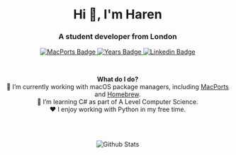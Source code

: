 <h1 align="center">Hi 👋, I'm Haren</h1>
<h3 align="center">A student developer from London</h3>

<p align="center">
  <a href="https://ports.macports.org/maintainer/github/harens/">
    <img alt="MacPorts Badge" src=https://img.shields.io/badge/-MacPorts%20Maintainer-blue?style=flat&logo=apple>
  </a>
  <a href="https://github.com/harens/">
    <img alt="Years Badge" src="https://badges.pufler.dev/years/harens?style=flat&logo=GitHub&labelColor=0F7D63&color=0F7D63">
  </a>
  <a href="https://www.linkedin.com/in/harensamarasinghe/">
    <img alt="Linkedin Badge" src="https://img.shields.io/badge/LinkedIn-blue?style=flat&logo=linkedin&labelColor=blue">
  </a>
</p>

<br>
<p align="center">
  <b>What do I do?</b><br>
  🔭 I’m currently working with macOS package managers, including <a href="https://www.macports.org">MacPorts</a> and <a href="https://brew.sh">Homebrew</a>.
  <br>
  🌱 I’m learning C# as part of A Level Computer Science.
  <br>
  ❤️ I enjoy working with Python in my free time.
  <br><br>
</p>

<br>
<p align="center">
<img alt="Github Stats" src="https://github-readme-stats.vercel.app/api?username=harens&show_icons=true&count_private=true&bg_color=30,e96443,904e95&title_color=fff&text_color=fff&icon_color=79ff97&custom_title=Github Stats">
</p>
